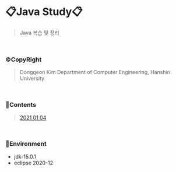 # 📋Java Study📋

> Java 복습 및 정리

<br>

### ©CopyRight

> Donggeon Kim
> Department of Computer Engineering, Hanshin University

<br>

### 📒Contents
> [2021 01 04](https://github.com/DongGeon0908/Java/tree/master/2021-01-04)


<br>

### 🔧Environment
  - jdk-15.0.1
  - eclipse 2020-12

<br>
